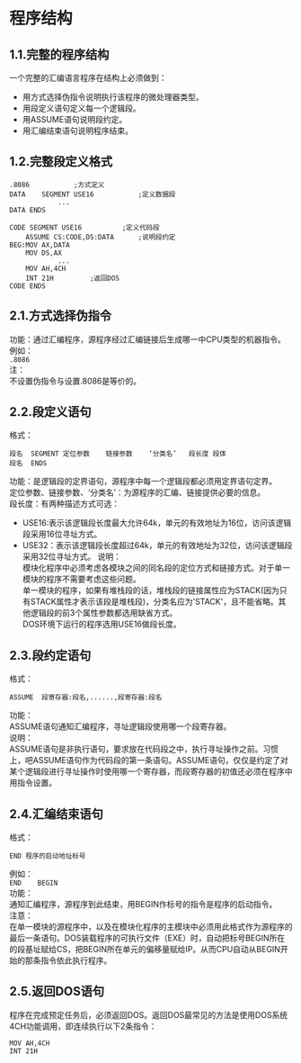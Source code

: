 # 程序结构
## 1.1.完整的程序结构  
一个完整的汇编语言程序在结构上必须做到：  
* 用方式选择伪指令说明执行该程序的微处理器类型。
* 用段定义语句定义每一个逻辑段。
* 用ASSUME语句说明段约定。
* 用汇编结束语句说明程序结束。


## 1.2.完整段定义格式
```
.8086			;方式定义
DATA	SEGMENT USE16			;定义数据段
			...
DATA ENDS

CODE SEGMENT USE16			;定义代码段
	ASSUME CS:CODE,DS:DATA		;说明段约定
BEG:MOV AX,DATA
    MOV DS,AX
			...
    MOV AH,4CH
    INT 21H			;返回DOS
CODE ENDS
```

## 2.1.方式选择伪指令
功能：通过汇编程序，源程序经过汇编链接后生成哪一中CPU类型的机器指令。  
例如：  
`.8086`  
注：  
不设置伪指令与设置.8086是等价的。  

## 2.2.段定义语句
格式：  
```
段名	SEGMENT	定位参数	链接参数	‘分类名’	段长度	段体
段名	ENDS
```
功能：是逻辑段的定界语句，源程序中每一个逻辑段都必须用定界语句定界。  
定位参数、链接参数、‘分类名’：为源程序的汇编、链接提供必要的信息。  
段长度：有两种描述方式可选：  
* USE16:表示该逻辑段长度最大允许64k，单元的有效地址为16位，访问该逻辑段采用16位寻址方式。
* USE32：表示该逻辑段长度超过64k，单元的有效地址为32位，访问该逻辑段采用32位寻址方式。
说明：  
模块化程序中必须考虑各模块之间的同名段的定位方式和链接方式。对于单一模块的程序不需要考虑这些问题。  
单一模块的程序，如果有堆栈段的话，堆栈段的链接属性应为STACK(因为只有STACK属性才表示该段是堆栈段)，分类名应为'STACK'，且不能省略。其他逻辑段的前3个属性参数都选用缺省方式。  
DOS环境下运行的程序选用USE16做段长度。  

## 2.3.段约定语句
格式：  
```
ASSUME	段寄存器:段名,......,段寄存器:段名
```
功能：  
ASSUME语句通知汇编程序，寻址逻辑段使用哪一个段寄存器。  
说明：  
ASSUME语句是非执行语句，要求放在代码段之中，执行寻址操作之前。习惯上，吧ASSUME语句作为代码段的第一条语句。ASSUME语句，仅仅是约定了对某个逻辑段进行寻址操作时使用哪一个寄存器，而段寄存器的初值还必须在程序中用指令设置。  

## 2.4.汇编结束语句
格式：  
```
END 程序的启动地址标号
```
例如：  
`END 	BEGIN`  
功能：  
通知汇编程序，源程序到此结束，用BEGIN作标号的指令是程序的启动指令。  
注意：  
在单一模块的源程序中，以及在模块化程序的主模块中必须用此格式作为源程序的最后一条语句。DOS装载程序的可执行文件（EXE）时，自动把标号BEGIN所在的段基址赋给CS，把BEGIN所在单元的偏移量赋给IP。从而CPU自动从BEGIN开始的那条指令依此执行程序。  

## 2.5.返回DOS语句
程序在完成预定任务后，必须返回DOS。返回DOS最常见的方法是使用DOS系统4CH功能调用，即连续执行以下2条指令：  
```
MOV AH,4CH
INT 21H
```
